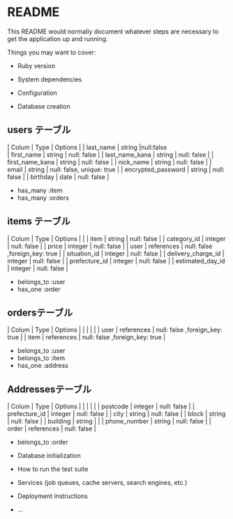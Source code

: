 # README

This README would normally document whatever steps are necessary to get the
application up and running.

Things you may want to cover:

* Ruby version

* System dependencies

* Configuration

* Database creation


 ## users テーブル

  | Colum              | Type        | Options      |
  | last_name          | string      |null:false                               
  | first_name         | string      | null: false  |
  | last_name_kana     | string      | null: false  |
  | first_name_kana    | string      | null: false  |
  | nick_name          | string      | null: false  |
  | email              | string      | null: false, unique: true |
  | encrypted_password | string      | null: false  |
  | birthday           | date        | null: false  |

  - has_many :item
  - has_many :orders

 ## items テーブル

  | Colum               | Type        | Options      |
  |
  | item                | string      | null: false  |
  | category_id         | integer     | null: false  |
  | price               | integer     | null: false  |
  | user                | references  | null: false ,foreign_key: true |
  | situation_id        | integer     | null: false  |
  | delivery_charge_id  | integer     | null: false  |
  | prefecture_id       | integer     | null: false  |
  | estimated_day_id    | integer     | null: false  |

  - belongs_to :user
  - has_one :order

 ## ordersテーブル

  | Colum            | Type        | Options      |
  |                  |             |              |
  | user             | references  | null: false ,foreign_key: true |
  | item             | references  | null: false ,foreign_key: true |

  - belongs_to :user
  - belongs_to :item
  - has_one :address

## Addressesテーブル

  | Colum            | Type        | Options      |
  |                  |             |              | 
  | postcode         | integer     | null: false  |
  | prefecture_id    | integer     | null: false  |
  | city             | string      | null: false  |
  | block            | string      | null: false  |
  | building         | string      |              |
  | phone_number     | string      | null: false  |
  | order            | references  | null: false  |

  - belongs_to :order

* Database initialization

* How to run the test suite

* Services (job queues, cache servers, search engines, etc.)

* Deployment instructions

* ...
